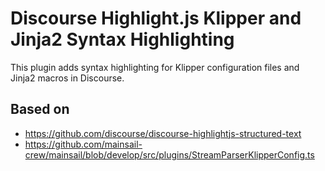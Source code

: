# Discourse Highlight.js Klipper and Jinja2 Syntax Highlighting

This plugin adds syntax highlighting for Klipper configuration files and Jinja2 macros in Discourse.

## Based on
* https://github.com/discourse/discourse-highlightjs-structured-text
* https://github.com/mainsail-crew/mainsail/blob/develop/src/plugins/StreamParserKlipperConfig.ts

